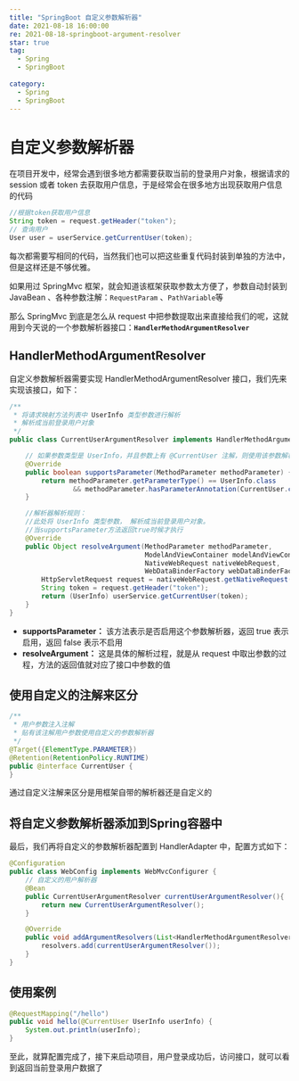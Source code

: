 ```yaml
---
title: "SpringBoot 自定义参数解析器"
date: 2021-08-18 16:00:00
re: 2021-08-18-springboot-argument-resolver
star: true
tag: 
  - Spring
  - SpringBoot
    
category:
  - Spring
  - SpringBoot
---
```


# 自定义参数解析器

在项目开发中，经常会遇到很多地方都需要获取当前的登录用户对象，根据请求的 session 或者 token 去获取用户信息，于是经常会在很多地方出现获取用户信息的代码

```java
//根据token获取用户信息
String token = request.getHeader("token");
// 查询用户
User user = userService.getCurrentUser(token);
```

每次都需要写相同的代码，当然我们也可以把这些重复代码封装到单独的方法中，但是这样还是不够优雅。

如果用过 SpringMvc 框架，就会知道该框架获取参数太方便了，参数自动封装到 JavaBean 、各种参数注解：`RequestParam` 、`PathVariable`等

那么 SpringMvc 到底是怎么从 request 中把参数提取出来直接给我们的呢，这就用到今天说的一个参数解析器接口：**`HandlerMethodArgumentResolver`**

## HandlerMethodArgumentResolver

自定义参数解析器需要实现 HandlerMethodArgumentResolver 接口，我们先来实现该接口，如下：

```java
/**
 * 将请求映射方法列表中 UserInfo 类型参数进行解析
 * 解析成当前登录用户对象
 */
public class CurrentUserArgumentResolver implements HandlerMethodArgumentResolver {

    // 如果参数类型是 UserInfo，并且参数上有 @CurrentUser 注解，则使用该参数解析器
    @Override
    public boolean supportsParameter(MethodParameter methodParameter) {
        return methodParameter.getParameterType() == UserInfo.class
                && methodParameter.hasParameterAnnotation(CurrentUser.class);
    }

    //解析器解析规则：
    //此处将 UserInfo 类型参数， 解析成当前登录用户对象。
    //当supportsParameter方法返回true时候才执行
    @Override
    public Object resolveArgument(MethodParameter methodParameter,
                                  ModelAndViewContainer modelAndViewContainer,
                                  NativeWebRequest nativeWebRequest,
                                  WebDataBinderFactory webDataBinderFactory) throws Exception {
        HttpServletRequest request = nativeWebRequest.getNativeRequest(HttpServletRequest.class);
        String token = request.getHeader("token");
        return (UserInfo) userService.getCurrentUser(token);
    }
}
```

- **supportsParameter：** 该方法表示是否启用这个参数解析器，返回 true 表示启用，返回 false 表示不启用
- **resolveArgument：** 这是具体的解析过程，就是从 request 中取出参数的过程，方法的返回值就对应了接口中参数的值

## 使用自定义的注解来区分

```java
/**
 * 用户参数注入注解
 * 贴有该注解用户参数使用自定义的参数解析器
 */
@Target({ElementType.PARAMETER})
@Retention(RetentionPolicy.RUNTIME)
public @interface CurrentUser {
}
```

通过自定义注解来区分是用框架自带的解析器还是自定义的

## 将自定义参数解析器添加到Spring容器中

最后，我们再将自定义的参数解析器配置到 HandlerAdapter 中，配置方式如下：

```java
@Configuration
public class WebConfig implements WebMvcConfigurer {
    // 自定义的用户解析器
    @Bean
    public CurrentUserArgumentResolver currentUserArgumentResolver(){
        return new CurrentUserArgumentResolver();
    }

    @Override
    public void addArgumentResolvers(List<HandlerMethodArgumentResolver> resolvers) {
        resolvers.add(currentUserArgumentResolver());
    }
}
```

## 使用案例

```java
@RequestMapping("/hello")
public void hello(@CurrentUser UserInfo userInfo) {
    System.out.println(userInfo);
}
```

至此，就算配置完成了，接下来启动项目，用户登录成功后，访问接口，就可以看到返回当前登录用户数据了